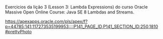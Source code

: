 Exercicios da lição 3 (Lesson 3: Lambda Expressions) do curso Oracle Massive Open Online Course: Java SE 8 Lambdas and Streams.

https://apexapps.oracle.com/pls/apex/f?p=44785:141:117273535199953::::P141_PAGE_ID,P141_SECTION_ID:250,1810#prettyPhoto